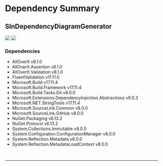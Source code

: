# Dependency Summary

## SlnDependencyDiagramGenerator

![](https://img.shields.io/badge/.NET-9.0-FFC33C.svg) ![](https://img.shields.io/badge/.NET-8.0-C56EE0.svg)

### Dependencies

* AllOverIt v8.1.0
* AllOverIt.Assertion v8.1.0
* AllOverIt.Validation v8.1.0
* FluentValidation v11.11.0
* Microsoft.Build v17.11.4
* Microsoft.Build.Framework v17.11.4
* Microsoft.Build.Tasks.Git v8.0.0
* Microsoft.Extensions.DependencyInjection.Abstractions v9.0.3
* Microsoft.NET.StringTools v17.11.4
* Microsoft.SourceLink.Common v8.0.0
* Microsoft.SourceLink.GitHub v8.0.0
* NuGet.Packaging v6.13.2
* NuGet.Protocol v6.13.2
* System.Collections.Immutable v8.0.0
* System.Configuration.ConfigurationManager v8.0.0
* System.Reflection.Metadata v8.0.0
* System.Reflection.MetadataLoadContext v8.0.0

<br>

---

<br>


